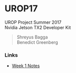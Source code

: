 # UROP17
UROP Project Summer 2017  
Nvidia Jetson TX2 Developer Kit  

> Shreyus Bagga  
> Benedict Greenberg  

### Links
 - [Week 1 Notes](/Week-1-Notes.md)
